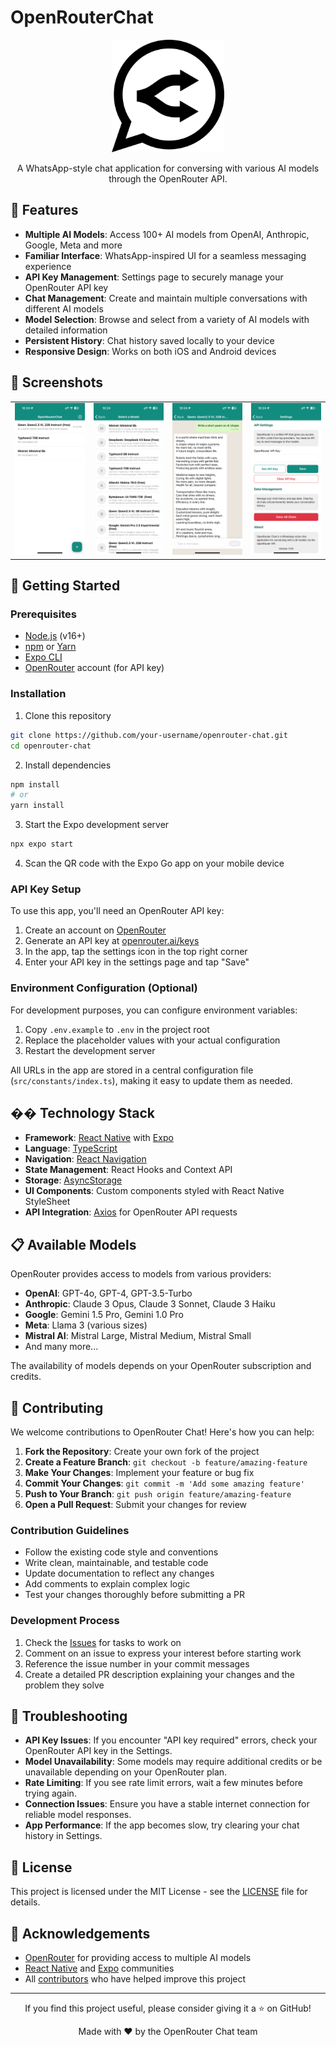 # OpenRouterChat

<div align="center">
  <img src="assets/logo.png" alt="OpenRouter Chat Logo" width="180"/>
  <p>A WhatsApp-style chat application for conversing with various AI models through the OpenRouter API.</p>
</div>

## 🌟 Features

- **Multiple AI Models**: Access 100+ AI models from OpenAI, Anthropic, Google, Meta and more
- **Familiar Interface**: WhatsApp-inspired UI for a seamless messaging experience
- **API Key Management**: Settings page to securely manage your OpenRouter API key
- **Chat Management**: Create and maintain multiple conversations with different AI models
- **Model Selection**: Browse and select from a variety of AI models with detailed information
- **Persistent History**: Chat history saved locally to your device
- **Responsive Design**: Works on both iOS and Android devices

## 📱 Screenshots

<div align="center">
  <table>
    <tr>
	<td><img src="assets/screenshots/chat-list.png" alt="Chat List" width="250"/></td>  
	<td><img src="assets/screenshots/model-selection.png" alt="Model Selection" width="250"/></td>
	<td><img src="assets/screenshots/chat-screen.png" alt="Chat Screen" width="250"/></td>
	<td><img src="assets/screenshots/settings.png" alt="Settings" width="250"/></td>
    </tr>
  </table>
</div>

## 🚀 Getting Started

### Prerequisites

- [Node.js](https://nodejs.org/) (v16+)
- [npm](https://www.npmjs.com/) or [Yarn](https://yarnpkg.com/)
- [Expo CLI](https://docs.expo.dev/workflow/expo-cli/)
- [OpenRouter](https://openrouter.ai/) account (for API key)

### Installation

1. Clone this repository

```bash
git clone https://github.com/your-username/openrouter-chat.git
cd openrouter-chat
```

2. Install dependencies

```bash
npm install
# or
yarn install
```

3. Start the Expo development server

```bash
npx expo start
```

4. Scan the QR code with the Expo Go app on your mobile device

### API Key Setup

To use this app, you'll need an OpenRouter API key:

1. Create an account on [OpenRouter](https://openrouter.ai)
2. Generate an API key at [openrouter.ai/keys](https://openrouter.ai/keys)
3. In the app, tap the settings icon in the top right corner
4. Enter your API key in the settings page and tap "Save"

### Environment Configuration (Optional)

For development purposes, you can configure environment variables:

1. Copy `.env.example` to `.env` in the project root
2. Replace the placeholder values with your actual configuration
3. Restart the development server

All URLs in the app are stored in a central configuration file (`src/constants/index.ts`), making it easy to update them as needed.

## �� Technology Stack

- **Framework**: [React Native](https://reactnative.dev/) with [Expo](https://expo.dev/)
- **Language**: [TypeScript](https://www.typescriptlang.org/)
- **Navigation**: [React Navigation](https://reactnavigation.org/)
- **State Management**: React Hooks and Context API
- **Storage**: [AsyncStorage](https://react-native-async-storage.github.io/async-storage/)
- **UI Components**: Custom components styled with React Native StyleSheet
- **API Integration**: [Axios](https://axios-http.com/) for OpenRouter API requests

## 📋 Available Models

OpenRouter provides access to models from various providers:

- **OpenAI**: GPT-4o, GPT-4, GPT-3.5-Turbo
- **Anthropic**: Claude 3 Opus, Claude 3 Sonnet, Claude 3 Haiku
- **Google**: Gemini 1.5 Pro, Gemini 1.0 Pro
- **Meta**: Llama 3 (various sizes)
- **Mistral AI**: Mistral Large, Mistral Medium, Mistral Small
- And many more...

The availability of models depends on your OpenRouter subscription and credits.

## 🤝 Contributing

We welcome contributions to OpenRouter Chat! Here's how you can help:

1. **Fork the Repository**: Create your own fork of the project
2. **Create a Feature Branch**: `git checkout -b feature/amazing-feature`
3. **Make Your Changes**: Implement your feature or bug fix
4. **Commit Your Changes**: `git commit -m 'Add some amazing feature'`
5. **Push to Your Branch**: `git push origin feature/amazing-feature`
6. **Open a Pull Request**: Submit your changes for review

### Contribution Guidelines

- Follow the existing code style and conventions
- Write clean, maintainable, and testable code
- Update documentation to reflect any changes
- Add comments to explain complex logic
- Test your changes thoroughly before submitting a PR

### Development Process

1. Check the [Issues](https://github.com/your-username/openrouter-chat/issues) for tasks to work on
2. Comment on an issue to express your interest before starting work
3. Reference the issue number in your commit messages
4. Create a detailed PR description explaining your changes and the problem they solve

## 🐛 Troubleshooting

- **API Key Issues**: If you encounter "API key required" errors, check your OpenRouter API key in the Settings.
- **Model Unavailability**: Some models may require additional credits or be unavailable depending on your OpenRouter plan.
- **Rate Limiting**: If you see rate limit errors, wait a few minutes before trying again.
- **Connection Issues**: Ensure you have a stable internet connection for reliable model responses.
- **App Performance**: If the app becomes slow, try clearing your chat history in Settings.

## 📜 License

This project is licensed under the MIT License - see the [LICENSE](LICENSE) file for details.

## 🙏 Acknowledgements

- [OpenRouter](https://openrouter.ai/) for providing access to multiple AI models
- [React Native](https://reactnative.dev/) and [Expo](https://expo.dev/) communities
- All [contributors](https://github.com/your-username/openrouter-chat/contributors) who have helped improve this project

---

<div align="center">
  <p>If you find this project useful, please consider giving it a ⭐️ on GitHub!</p>
  <p>Made with ❤️ by the OpenRouter Chat team</p>
</div>
